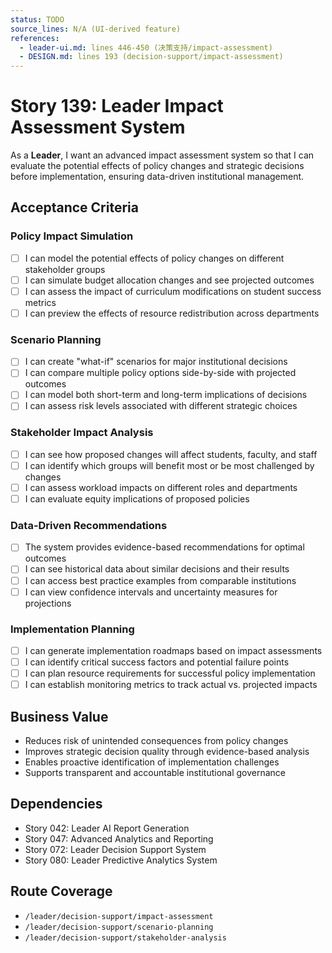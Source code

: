 ```yaml
---
status: TODO
source_lines: N/A (UI-derived feature)
references:
  - leader-ui.md: lines 446-450 (决策支持/impact-assessment)
  - DESIGN.md: lines 193 (decision-support/impact-assessment)
---
```


# Story 139: Leader Impact Assessment System

As a **Leader**, I want an advanced impact assessment system so that I can evaluate the potential effects of policy changes and strategic decisions before implementation, ensuring data-driven institutional management.

## Acceptance Criteria

### Policy Impact Simulation
- [ ] I can model the potential effects of policy changes on different stakeholder groups
- [ ] I can simulate budget allocation changes and see projected outcomes
- [ ] I can assess the impact of curriculum modifications on student success metrics
- [ ] I can preview the effects of resource redistribution across departments

### Scenario Planning
- [ ] I can create "what-if" scenarios for major institutional decisions
- [ ] I can compare multiple policy options side-by-side with projected outcomes
- [ ] I can model both short-term and long-term implications of decisions
- [ ] I can assess risk levels associated with different strategic choices

### Stakeholder Impact Analysis
- [ ] I can see how proposed changes will affect students, faculty, and staff
- [ ] I can identify which groups will benefit most or be most challenged by changes
- [ ] I can assess workload impacts on different roles and departments
- [ ] I can evaluate equity implications of proposed policies

### Data-Driven Recommendations
- [ ] The system provides evidence-based recommendations for optimal outcomes
- [ ] I can see historical data about similar decisions and their results
- [ ] I can access best practice examples from comparable institutions
- [ ] I can view confidence intervals and uncertainty measures for projections

### Implementation Planning
- [ ] I can generate implementation roadmaps based on impact assessments
- [ ] I can identify critical success factors and potential failure points
- [ ] I can plan resource requirements for successful policy implementation
- [ ] I can establish monitoring metrics to track actual vs. projected impacts

## Business Value
- Reduces risk of unintended consequences from policy changes
- Improves strategic decision quality through evidence-based analysis
- Enables proactive identification of implementation challenges
- Supports transparent and accountable institutional governance

## Dependencies
- Story 042: Leader AI Report Generation
- Story 047: Advanced Analytics and Reporting
- Story 072: Leader Decision Support System
- Story 080: Leader Predictive Analytics System

## Route Coverage
- `/leader/decision-support/impact-assessment`
- `/leader/decision-support/scenario-planning`
- `/leader/decision-support/stakeholder-analysis`